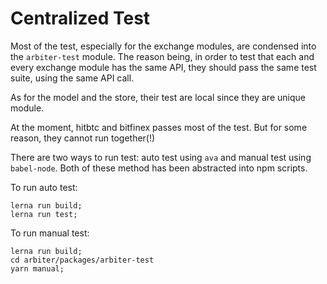 # Centralized Test

Most of the test, especially for the exchange modules, are condensed into the `arbiter-test` module. The reason being, in order to test that each and every exchange module has the same API, they should pass the same test suite, using the same API call.

As for the model and the store, their test are local since they are unique module.

At the moment, hitbtc and bitfinex passes most of the test. But for some reason, they cannot run together(!)

There are two ways to run test: auto test using `ava` and manual test using `babel-node`. Both of these method has been abstracted into npm scripts.

To run auto test:

```
lerna run build;
lerna run test;
```

To run manual test:

```
lerna run build;
cd arbiter/packages/arbiter-test
yarn manual;
```
